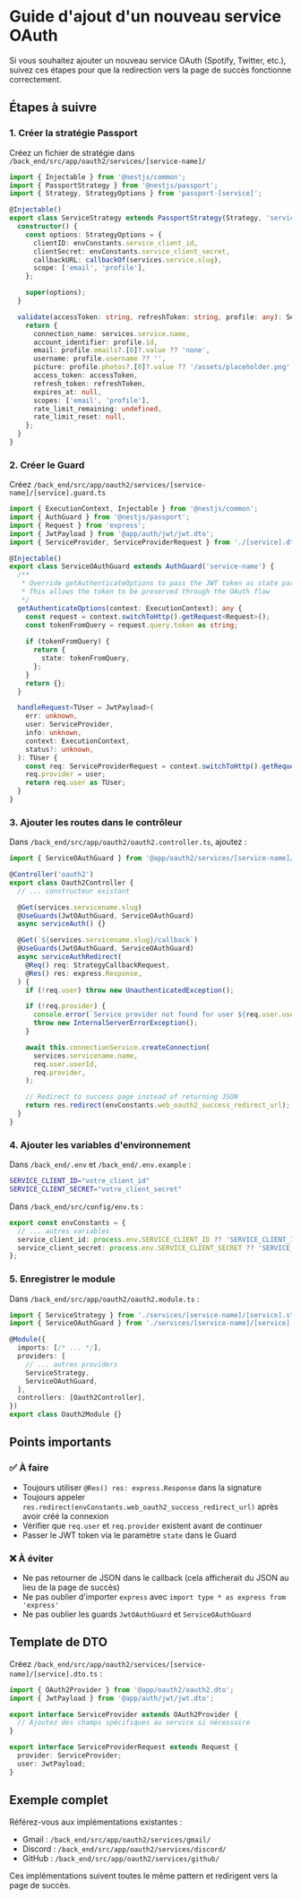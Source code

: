 # Guide d'ajout d'un nouveau service OAuth

Si vous souhaitez ajouter un nouveau service OAuth (Spotify, Twitter, etc.), suivez ces étapes pour que la redirection vers la page de succès fonctionne correctement.

## Étapes à suivre

### 1. Créer la stratégie Passport

Créez un fichier de stratégie dans `/back_end/src/app/oauth2/services/[service-name]/`

```typescript
import { Injectable } from '@nestjs/common';
import { PassportStrategy } from '@nestjs/passport';
import { Strategy, StrategyOptions } from 'passport-[service]';

@Injectable()
export class ServiceStrategy extends PassportStrategy(Strategy, 'service-name') {
  constructor() {
    const options: StrategyOptions = {
      clientID: envConstants.service_client_id,
      clientSecret: envConstants.service_client_secret,
      callbackURL: callbackOf(services.service.slug),
      scope: ['email', 'profile'],
    };

    super(options);
  }

  validate(accessToken: string, refreshToken: string, profile: any): ServiceProvider {
    return {
      connection_name: services.service.name,
      account_identifier: profile.id,
      email: profile.emails?.[0]?.value ?? 'none',
      username: profile.username ?? '',
      picture: profile.photos?.[0]?.value ?? '/assets/placeholder.png',
      access_token: accessToken,
      refresh_token: refreshToken,
      expires_at: null,
      scopes: ['email', 'profile'],
      rate_limit_remaining: undefined,
      rate_limit_reset: null,
    };
  }
}
```

### 2. Créer le Guard

Créez `/back_end/src/app/oauth2/services/[service-name]/[service].guard.ts`

```typescript
import { ExecutionContext, Injectable } from '@nestjs/common';
import { AuthGuard } from '@nestjs/passport';
import { Request } from 'express';
import { JwtPayload } from '@app/auth/jwt/jwt.dto';
import { ServiceProvider, ServiceProviderRequest } from './[service].dto';

@Injectable()
export class ServiceOAuthGuard extends AuthGuard('service-name') {
  /**
   * Override getAuthenticateOptions to pass the JWT token as state parameter
   * This allows the token to be preserved through the OAuth flow
   */
  getAuthenticateOptions(context: ExecutionContext): any {
    const request = context.switchToHttp().getRequest<Request>();
    const tokenFromQuery = request.query.token as string;
    
    if (tokenFromQuery) {
      return {
        state: tokenFromQuery,
      };
    }
    return {};
  }

  handleRequest<TUser = JwtPayload>(
    err: unknown,
    user: ServiceProvider,
    info: unknown,
    context: ExecutionContext,
    status?: unknown,
  ): TUser {
    const req: ServiceProviderRequest = context.switchToHttp().getRequest();
    req.provider = user;
    return req.user as TUser;
  }
}
```

### 3. Ajouter les routes dans le contrôleur

Dans `/back_end/src/app/oauth2/oauth2.controller.ts`, ajoutez :

```typescript
import { ServiceOAuthGuard } from '@app/oauth2/services/[service-name]/[service].guard';

@Controller('oauth2')
export class Oauth2Controller {
  // ... constructeur existant

  @Get(services.servicename.slug)
  @UseGuards(JwtOAuthGuard, ServiceOAuthGuard)
  async serviceAuth() {}

  @Get(`${services.servicename.slug}/callback`)
  @UseGuards(JwtOAuthGuard, ServiceOAuthGuard)
  async serviceAuthRedirect(
    @Req() req: StrategyCallbackRequest,
    @Res() res: express.Response,
  ) {
    if (!req.user) throw new UnauthenticatedException();

    if (!req.provider) {
      console.error(`Service provider not found for user ${req.user.userId}.`);
      throw new InternalServerErrorException();
    }

    await this.connectionService.createConnection(
      services.servicename.name,
      req.user.userId,
      req.provider,
    );

    // Redirect to success page instead of returning JSON
    return res.redirect(envConstants.web_oauth2_success_redirect_url);
  }
}
```

### 4. Ajouter les variables d'environnement

Dans `/back_end/.env` et `/back_end/.env.example` :

```bash
SERVICE_CLIENT_ID="votre_client_id"
SERVICE_CLIENT_SECRET="votre_client_secret"
```

Dans `/back_end/src/config/env.ts` :

```typescript
export const envConstants = {
  // ... autres variables
  service_client_id: process.env.SERVICE_CLIENT_ID ?? 'SERVICE_CLIENT_ID',
  service_client_secret: process.env.SERVICE_CLIENT_SECRET ?? 'SERVICE_SECRET',
};
```

### 5. Enregistrer le module

Dans `/back_end/src/app/oauth2/oauth2.module.ts` :

```typescript
import { ServiceStrategy } from './services/[service-name]/[service].strategy';
import { ServiceOAuthGuard } from './services/[service-name]/[service].guard';

@Module({
  imports: [/* ... */],
  providers: [
    // ... autres providers
    ServiceStrategy,
    ServiceOAuthGuard,
  ],
  controllers: [Oauth2Controller],
})
export class Oauth2Module {}
```

## Points importants

### ✅ À faire
- Toujours utiliser `@Res() res: express.Response` dans la signature
- Toujours appeler `res.redirect(envConstants.web_oauth2_success_redirect_url)` après avoir créé la connexion
- Vérifier que `req.user` et `req.provider` existent avant de continuer
- Passer le JWT token via le paramètre `state` dans le Guard

### ❌ À éviter
- Ne pas retourner de JSON dans le callback (cela afficherait du JSON au lieu de la page de succès)
- Ne pas oublier d'importer `express` avec `import type * as express from 'express'`
- Ne pas oublier les guards `JwtOAuthGuard` et `ServiceOAuthGuard`

## Template de DTO

Créez `/back_end/src/app/oauth2/services/[service-name]/[service].dto.ts` :

```typescript
import { OAuth2Provider } from '@app/oauth2/oauth2.dto';
import { JwtPayload } from '@app/auth/jwt/jwt.dto';

export interface ServiceProvider extends OAuth2Provider {
  // Ajoutez des champs spécifiques au service si nécessaire
}

export interface ServiceProviderRequest extends Request {
  provider: ServiceProvider;
  user: JwtPayload;
}
```

## Exemple complet

Référez-vous aux implémentations existantes :
- Gmail : `/back_end/src/app/oauth2/services/gmail/`
- Discord : `/back_end/src/app/oauth2/services/discord/`
- GitHub : `/back_end/src/app/oauth2/services/github/`

Ces implémentations suivent toutes le même pattern et redirigent vers la page de succès.
